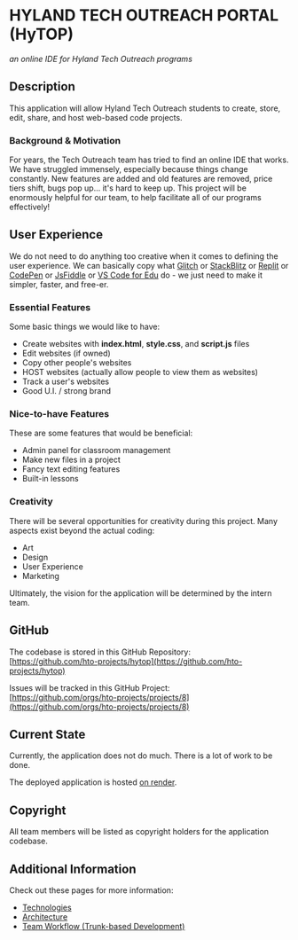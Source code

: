 # HYLAND TECH OUTREACH PORTAL (HyTOP)
_an online IDE for Hyland Tech Outreach programs_

## Description
This application will allow Hyland Tech Outreach students to create, store, edit, share, and host web-based code projects.

### Background & Motivation
For years, the Tech Outreach team has tried to find an online IDE that works. We have struggled immensely, especially because things change constantly. New features are added and old features are removed, price tiers shift, bugs pop up... it's hard to keep up. This project will be enormously helpful for our team, to help facilitate all of our programs effectively!

## User Experience
We do not need to do anything too creative when it comes to defining the user experience. We can basically copy what [Glitch](https://glitch.com/) or [StackBlitz](https://stackblitz.com) or [Replit](https://replit.com) or [CodePen](https://codepen.com) or [JsFiddle](https://jsfiddle.net) or [VS Code for Edu](https://vscodeedu.com) do - we just need to make it simpler, faster, and free-er.

### Essential Features
Some basic things we would like to have:

- Create websites with **index.html**, **style.css**, and **script.js** files
- Edit websites (if owned)
- Copy other people's websites
- HOST websites (actually allow people to view them as websites)
- Track a user's websites
- Good U.I. / strong brand

### Nice-to-have Features
These are some features that would be beneficial:

- Admin panel for classroom management
- Make new files in a project
- Fancy text editing features
- Built-in lessons

### Creativity
There will be several opportunities for creativity during this project. Many aspects exist beyond the actual coding:

- Art
- Design
- User Experience
- Marketing

Ultimately, the vision for the application will be determined by the intern team.

## GitHub
The codebase is stored in this GitHub Repository:  
[https://github.com/hto-projects/hytop](https://github.com/hto-projects/hytop)

Issues will be tracked in this GitHub Project:  
[https://github.com/orgs/hto-projects/projects/8](https://github.com/orgs/hto-projects/projects/8)

## Current State
Currently, the application does not do much. There is a lot of work to be done.

The deployed application is hosted [on render](https://hytop.onrender.com/).

## Copyright
All team members will be listed as copyright holders for the application codebase.

## Additional Information
Check out these pages for more information:

- [Technologies](Technologies.md)
- [Architecture](Architecture.md)
- [Team Workflow (Trunk-based Development)](TeamWorkflow.md)
